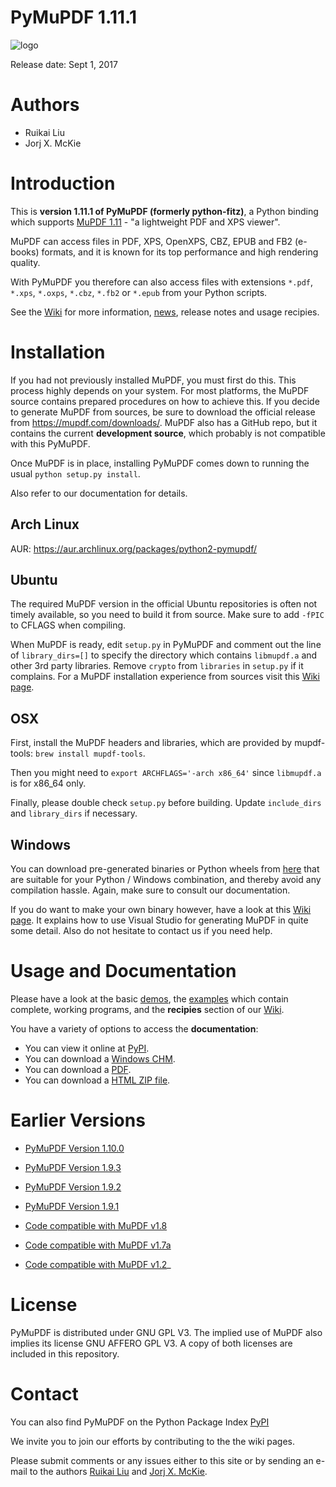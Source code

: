 # PyMuPDF 1.11.1

![logo](https://github.com/rk700/PyMuPDF/blob/master/demo/pymupdf.jpg)

Release date: Sept 1, 2017

# Authors
* Ruikai Liu
* Jorj X. McKie

# Introduction

This is **version 1.11.1 of PyMuPDF (formerly python-fitz)**, a Python binding which supports [MuPDF 1.11](http://mupdf.com/) - "a lightweight PDF and XPS viewer".

MuPDF can access files in PDF, XPS, OpenXPS, CBZ, EPUB and FB2 (e-books) formats, and it is known for its top performance and high rendering quality.

With PyMuPDF you therefore can also access files with extensions ``*.pdf``, ``*.xps``, ``*.oxps``, ``*.cbz``, ``*.fb2`` or ``*.epub`` from your Python scripts.

See the [Wiki](https://github.com/rk700/PyMuPDF/wiki) for more information, [news](https://github.com/rk700/PyMuPDF/wiki/Change-and-News-Log), release notes and usage recipies.


# Installation
If you had not previously installed MuPDF, you must first do this. This process highly depends on your system. For most platforms, the MuPDF source contains prepared procedures on how to achieve this. If you decide to generate MuPDF from sources, be sure to download the official release from https://mupdf.com/downloads/. MuPDF also has a GitHub repo, but it contains the current **development source**, which probably is not compatible with this PyMuPDF.

Once MuPDF is in place, installing PyMuPDF comes down to running the usual ``python setup.py install``.

Also refer to our documentation for details.

## Arch Linux
AUR: https://aur.archlinux.org/packages/python2-pymupdf/

## Ubuntu
The required MuPDF version in the official Ubuntu repositories is often not timely available, so you need to build it from source. Make sure to add ``-fPIC`` to CFLAGS when compiling.

When MuPDF is ready, edit ``setup.py`` in PyMuPDF and comment out the line of ``library_dirs=[]`` to specify the directory which contains ``libmupdf.a`` and other 3rd party libraries. Remove ``crypto`` from ``libraries`` in ``setup.py`` if it complains. For a MuPDF installation experience from sources visit this [Wiki page](https://github.com/rk700/PyMuPDF/wiki/Experience-from-an-Ubuntu-installation).

## OSX
First, install the MuPDF headers and libraries, which are provided by mupdf-tools: ``brew install mupdf-tools``.

Then you might need to ``export ARCHFLAGS='-arch x86_64'`` since ``libmupdf.a`` is for x86_64 only.

Finally, please double check ``setup.py`` before building. Update ``include_dirs`` and ``library_dirs`` if necessary.

## Windows
You can download pre-generated binaries or Python wheels from [here](https://github.com/JorjMcKie/PyMuPDF-Optional-Material) that are suitable for your Python / Windows combination, and thereby avoid any compilation hassle. Again, make sure to consult our documentation.

If you do want to make your own binary however, have a look at this [Wiki page](https://github.com/rk700/PyMuPDF/wiki/Windows-Binaries-Generation). It explains how to use Visual Studio for generating MuPDF in quite some detail. Also do not hesitate to contact us if you need help.

# Usage and Documentation
Please have a look at the basic [demos](https://github.com/rk700/PyMuPDF/tree/master/demo), the [examples](https://github.com/rk700/PyMuPDF/tree/master/examples) which contain complete, working programs, and the **recipies** section of our [Wiki](https://github.com/rk700/PyMuPDF/wiki).

You have a variety of options to access the **documentation**:

* You can view it online at [PyPI](http://pythonhosted.org/PyMuPDF).
* You can download a [Windows CHM](https://github.com/JorjMcKie/PyMuPDF-optional-material/tree/master/doc/PyMuPDF.chm).
* You can download a [PDF](https://github.com/rk700/PyMuPDF/tree/master/doc/pymupdf.pdf).
* You can download a [HTML ZIP file](https://github.com/rk700/PyMuPDF/tree/master/doc/html.zip).


Earlier Versions
================
* [PyMuPDF Version 1.10.0](https://github.com/rk700/PyMuPDF/tree/1.10.0)

* [PyMuPDF Version 1.9.3](https://github.com/rk700/PyMuPDF/tree/1.9.3)

* [PyMuPDF Version 1.9.2](https://github.com/rk700/PyMuPDF/releases/tag/v1.9.2)

* [PyMuPDF Version 1.9.1](https://github.com/rk700/PyMuPDF/releases/tag/v1.9.1)

* [Code compatible with MuPDF v1.8](https://github.com/rk700/PyMuPDF/releases/tag/v1.8)

* [Code compatible with MuPDF v1.7a](https://github.com/rk700/PyMuPDF/releases/tag/v1.7)

* [Code compatible with MuPDF v1.2](https://github.com/rk700/PyMuPDF/releases/tag/v1.2)_

# License
PyMuPDF is distributed under GNU GPL V3. The implied use of MuPDF also implies its license GNU AFFERO GPL V3. A copy of both licenses are included in this repository.

# Contact
You can also find PyMuPDF on the Python Package Index [PyPI](https://pypi.python.org/pypi/PyMuPDF/1.11.0)

We invite you to join our efforts by contributing to the the wiki pages.

Please submit comments or any issues either to this site or by sending an e-mail to the authors [Ruikai Liu](lrk700@gmail.com) and [Jorj X. McKie](jorj.x.mckie@outlook.de).
